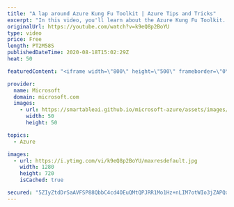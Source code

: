 ```yaml
---
title: "A lap around Azure Kung Fu Toolkit | Azure Tips and Tricks"
excerpt: "In this video, you'll learn about the Azure Kung Fu Toolkit. The Azure Kung Fu Toolkit contains lots of practical Azure CLI scripts and examples that you can easily use by replacing parameters and running the scripts.    For more tips and tricks, visit: https://aka.ms/azuretipsandtricks   Get started"
originalUrl: https://youtube.com/watch?v=k9eQ8p2BoYU
type: video
price: Free
length: PT2M58S
publishedDateTime: 2020-08-18T15:02:29Z
heat: 50

featuredContent: "<iframe width=\"800\" height=\"500\" frameborder=\"0\" src=\"https://www.youtube.com/embed/k9eQ8p2BoYU\" allow=\"accelerometer; autoplay; encrypted-media; gyroscope; picture-in-picture\" allowfullscreen></iframe>"

provider:
  name: Microsoft
  domain: microsoft.com
  images:
    - url: https://smartableai.github.io/microsoft-azure/assets/images/organizations/microsoft.com-50x50.jpg
      width: 50
      height: 50

topics:
  - Azure

images:
  - url: https://i.ytimg.com/vi/k9eQ8p2BoYU/maxresdefault.jpg
    width: 1280
    height: 720
    isCached: true

secured: "5ZIyZtdDrSaAVFSP88QbbC4cd4OEuQMtQPJRR1Mo1Hz+nLIM7otWIo3jZAPQxBlBW2zOzgkk4wqhcXk8tuYD4HFvak4Xan3e9/2V80o+JkPFlkpYPJfBUwg9iOkABlSJ1xra1J7v4rVhXWCqQS8oaTcwgPzVK/kY1SulCWe19CfE1i1NVmly0g08ycATeimnVszMFmN57qG8hlE3NR4BhKeRlgqAV1IAdKh0hA3wU8fUi6D4YbaAu8mMvUVATdRji5gVLvfGmH9ppuArtqF8tIA0erltQDifboxvdBcxnKpScO1pExYvOs7bnm7G4m9LeMSaTisdlwNTZLfHtItwpp04kfizrRxTLfBrISp6/OBHzzVo2qJBTVrQXDY6dXk7xOSeIAU5yrBtt4paqqfkIr7BhImEsLq7aDhMRykCUkI=;anUDQ6fuQ8Wuo0t3rSev2Q=="
---
```


